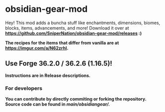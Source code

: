 # obsidian-gear-mod

Hey! This mod adds a buncha stuff like enchantments, dimensions, biomes, blocks, items, advancements, and more! Download it over at <b>https://github.com/SniperNation/obsidian-gear-mod/releases :)

The recipes for the items that differ from vanilla are at <b>https://imgur.com/a/N62zrhI. 

## Use Forge 36.2.0 / 36.2.6 (1.16.5)!

Instructions are in Release descriptions.

### For developers

You can contribute by directly commiting or forking the repository. Source code can be found in <i><b>main/obsidiangear/.
